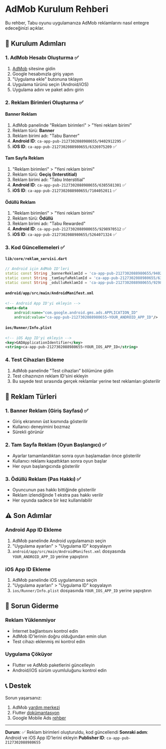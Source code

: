 # AdMob Kurulum Rehberi

Bu rehber, Tabu oyunu uygulamanıza AdMob reklamlarını nasıl entegre edeceğinizi açıklar.

## 🚀 Kurulum Adımları

### 1. AdMob Hesabı Oluşturma ✅
1. [AdMob](https://admob.google.com/) sitesine gidin
2. Google hesabınızla giriş yapın
3. "Uygulama ekle" butonuna tıklayın
4. Uygulama türünü seçin (Android/iOS)
5. Uygulama adını ve paket adını girin

### 2. Reklam Birimleri Oluşturma ✅

#### Banner Reklam
1. AdMob panelinde "Reklam birimleri" > "Yeni reklam birimi"
2. Reklam türü: **Banner**
3. Reklam birimi adı: "Tabu Banner"
4. **Android ID**: `ca-app-pub-2127302088980655/9402912295` ✅
5. **iOS ID**: `ca-app-pub-2127302088980655/6326975209` ✅

#### Tam Sayfa Reklam
1. "Reklam birimleri" > "Yeni reklam birimi"
2. Reklam türü: **Geçiş (Interstitial)**
3. Reklam birimi adı: "Tabu Interstitial"
4. **Android ID**: `ca-app-pub-2127302088980655/6385581301` ✅
5. **iOS ID**: `ca-app-pub-2127302088980655/7104052011` ✅

#### Ödüllü Reklam
1. "Reklam birimleri" > "Yeni reklam birimi"
2. Reklam türü: **Ödüllü**
3. Reklam birimi adı: "Tabu Rewarded"
4. **Android ID**: `ca-app-pub-2127302088980655/9298970512` ✅
5. **iOS ID**: `ca-app-pub-2127302088980655/5264071324` ✅

### 3. Kod Güncellemeleri ✅

#### `lib/core/reklam_servisi.dart`
```dart
// Android için AdMob ID'leri
static const String _bannerReklamId = 'ca-app-pub-2127302088980655/9402912295'; // Tabu Banner
static const String _tamSayfaReklamId = 'ca-app-pub-2127302088980655/6385581301'; // Tabu Interstitial
static const String _odulluReklamId = 'ca-app-pub-2127302088980655/9298970512'; // Tabu Rewarded
```

#### `android/app/src/main/AndroidManifest.xml`
```xml
<!-- Android App ID'yi ekleyin -->
<meta-data
    android:name="com.google.android.gms.ads.APPLICATION_ID"
    android:value="ca-app-pub-2127302088980655~YOUR_ANDROID_APP_ID"/>
```

#### `ios/Runner/Info.plist`
```xml
<!-- iOS App ID'yi ekleyin -->
<key>GADApplicationIdentifier</key>
<string>ca-app-pub-2127302088980655~YOUR_IOS_APP_ID</string>
```

### 4. Test Cihazları Ekleme
1. AdMob panelinde "Test cihazları" bölümüne gidin
2. Test cihazınızın reklam ID'sini ekleyin
3. Bu sayede test sırasında gerçek reklamlar yerine test reklamları gösterilir

## 📱 Reklam Türleri

### 1. Banner Reklam (Giriş Sayfası) ✅
- Giriş ekranının üst kısmında gösterilir
- Kullanıcı deneyimini bozmaz
- Sürekli görünür

### 2. Tam Sayfa Reklam (Oyun Başlangıcı) ✅
- Ayarlar tamamlandıktan sonra oyun başlamadan önce gösterilir
- Kullanıcı reklamı kapattıktan sonra oyun başlar
- Her oyun başlangıcında gösterilir

### 3. Ödüllü Reklam (Pas Hakkı) ✅
- Oyuncunun pas hakkı bittiğinde gösterilir
- Reklam izlendiğinde 1 ekstra pas hakkı verilir
- Her oyunda sadece bir kez kullanılabilir

## ⚠️ Son Adımlar

### Android App ID Ekleme
1. AdMob panelinde Android uygulamanızı seçin
2. "Uygulama ayarları" > "Uygulama ID" kopyalayın
3. `android/app/src/main/AndroidManifest.xml` dosyasında `YOUR_ANDROID_APP_ID` yerine yapıştırın

### iOS App ID Ekleme
1. AdMob panelinde iOS uygulamanızı seçin
2. "Uygulama ayarları" > "Uygulama ID" kopyalayın
3. `ios/Runner/Info.plist` dosyasında `YOUR_IOS_APP_ID` yerine yapıştırın

## 🔧 Sorun Giderme

### Reklam Yüklenmiyor
- İnternet bağlantısını kontrol edin
- AdMob ID'lerinin doğru olduğundan emin olun
- Test cihazı eklenmiş mi kontrol edin

### Uygulama Çöküyor
- Flutter ve AdMob paketlerini güncelleyin
- Android/iOS sürüm uyumluluğunu kontrol edin

## 📞 Destek

Sorun yaşarsanız:
1. AdMob [yardım merkezi](https://support.google.com/admob)
2. Flutter [dokümantasyon](https://docs.flutter.dev/)
3. Google Mobile Ads [rehber](https://developers.google.com/admob/flutter/quickstart)

---

**Durum**: ✅ Reklam birimleri oluşturuldu, kod güncellendi
**Sonraki adım**: Android ve iOS App ID'lerini ekleyin
**Publisher ID**: `ca-app-pub-2127302088980655`
